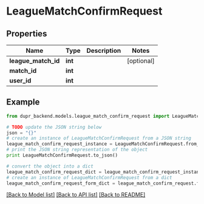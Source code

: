 # LeagueMatchConfirmRequest


## Properties
Name | Type | Description | Notes
------------ | ------------- | ------------- | -------------
**league_match_id** | **int** |  | [optional] 
**match_id** | **int** |  | 
**user_id** | **int** |  | 

## Example

```python
from dupr_backend.models.league_match_confirm_request import LeagueMatchConfirmRequest

# TODO update the JSON string below
json = "{}"
# create an instance of LeagueMatchConfirmRequest from a JSON string
league_match_confirm_request_instance = LeagueMatchConfirmRequest.from_json(json)
# print the JSON string representation of the object
print LeagueMatchConfirmRequest.to_json()

# convert the object into a dict
league_match_confirm_request_dict = league_match_confirm_request_instance.to_dict()
# create an instance of LeagueMatchConfirmRequest from a dict
league_match_confirm_request_form_dict = league_match_confirm_request.from_dict(league_match_confirm_request_dict)
```
[[Back to Model list]](../README.md#documentation-for-models) [[Back to API list]](../README.md#documentation-for-api-endpoints) [[Back to README]](../README.md)


